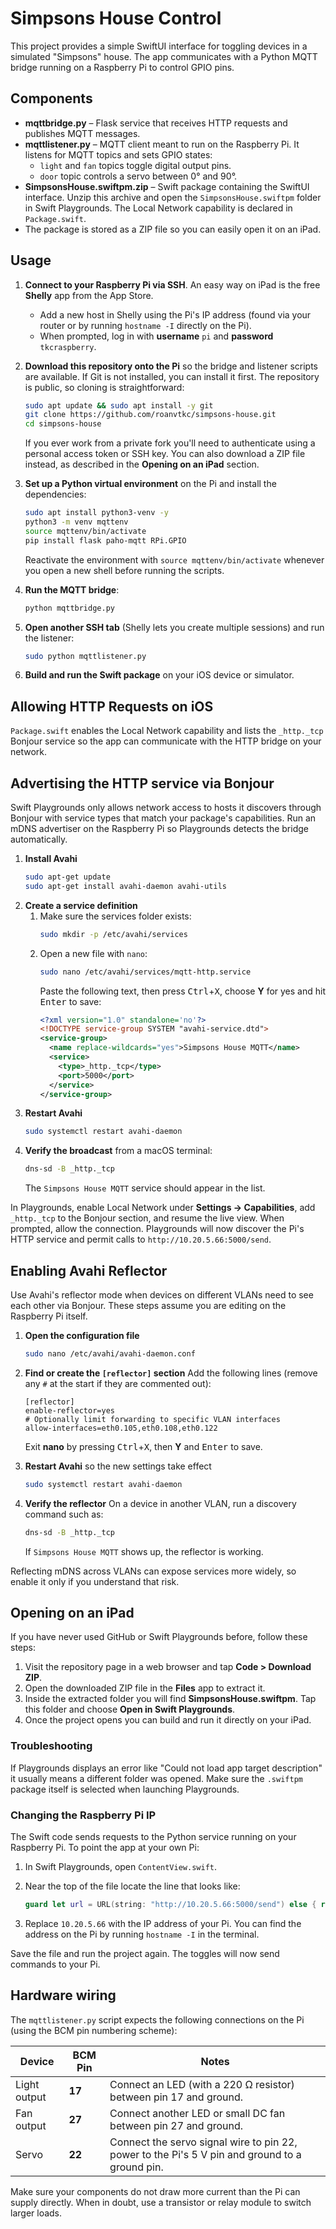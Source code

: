 # Simpsons House Control

This project provides a simple SwiftUI interface for toggling devices in a simulated "Simpsons" house. The app communicates with a Python MQTT bridge running on a Raspberry Pi to control GPIO pins.

## Components

- **mqttbridge.py** – Flask service that receives HTTP requests and publishes MQTT messages.
- **mqttlistener.py** – MQTT client meant to run on the Raspberry Pi. It listens for MQTT topics and sets GPIO states:
  - `light` and `fan` topics toggle digital output pins.
  - `door` topic controls a servo between 0° and 90°.
- **SimpsonsHouse.swiftpm.zip** – Swift package containing the SwiftUI interface. Unzip this archive and open the `SimpsonsHouse.swiftpm` folder in Swift Playgrounds. The Local Network capability is declared in `Package.swift`.
- The package is stored as a ZIP file so you can easily open it on an iPad.

## Usage

1. **Connect to your Raspberry Pi via SSH**. An easy way on iPad is the free
   **Shelly** app from the App Store.
   - Add a new host in Shelly using the Pi's IP address (found via your router or
     by running `hostname -I` directly on the Pi).
   - When prompted, log in with **username** `pi` and **password**
     `tkcraspberry`.

2. **Download this repository onto the Pi** so the bridge and listener scripts
   are available. If Git is not installed, you can install it first. The
   repository is public, so cloning is straightforward:
   ```bash
   sudo apt update && sudo apt install -y git
   git clone https://github.com/roanvtkc/simpsons-house.git
   cd simpsons-house
   ```
   If you ever work from a private fork you'll need to authenticate using a
   personal access token or SSH key. You can also download a ZIP file instead,
   as described in the **Opening on an iPad** section.

3. **Set up a Python virtual environment** on the Pi and install the dependencies:
   ```bash
   sudo apt install python3-venv -y
   python3 -m venv mqttenv
   source mqttenv/bin/activate
   pip install flask paho-mqtt RPi.GPIO
   ```
   Reactivate the environment with `source mqttenv/bin/activate` whenever you open a new shell before running the scripts.
4. **Run the MQTT bridge**:
   ```bash
   python mqttbridge.py
   ```
5. **Open another SSH tab** (Shelly lets you create multiple sessions) and run
   the listener:
   ```bash
   sudo python mqttlistener.py
   ```
6. **Build and run the Swift package** on your iOS device or simulator.

## Allowing HTTP Requests on iOS

`Package.swift` enables the Local Network capability and lists the `_http._tcp` Bonjour service so the app can communicate with the HTTP bridge on your network.

## Advertising the HTTP service via Bonjour

Swift Playgrounds only allows network access to hosts it discovers through Bonjour with service types that match your package's capabilities. Run an mDNS advertiser on the Raspberry Pi so Playgrounds detects the bridge automatically.

1. **Install Avahi**
   ```bash
   sudo apt-get update
   sudo apt-get install avahi-daemon avahi-utils
   ```
2. **Create a service definition**
   1. Make sure the services folder exists:
      ```bash
      sudo mkdir -p /etc/avahi/services
      ```
   2. Open a new file with `nano`:
      ```bash
      sudo nano /etc/avahi/services/mqtt-http.service
      ```
      Paste the following text, then press <kbd>Ctrl</kbd>+<kbd>X</kbd>, choose
      **Y** for yes and hit <kbd>Enter</kbd> to save:
      ```xml
      <?xml version="1.0" standalone='no'?>
      <!DOCTYPE service-group SYSTEM "avahi-service.dtd">
      <service-group>
        <name replace-wildcards="yes">Simpsons House MQTT</name>
        <service>
          <type>_http._tcp</type>
          <port>5000</port>
        </service>
      </service-group>
      ```
3. **Restart Avahi**
   ```bash
   sudo systemctl restart avahi-daemon
   ```
4. **Verify the broadcast** from a macOS terminal:
   ```bash
   dns-sd -B _http._tcp
   ```
   The `Simpsons House MQTT` service should appear in the list.

In Playgrounds, enable Local Network under **Settings → Capabilities**, add `_http._tcp` to the Bonjour section, and resume the live view. When prompted, allow the connection. Playgrounds will now discover the Pi's HTTP service and permit calls to `http://10.20.5.66:5000/send`.

## Enabling Avahi Reflector

Use Avahi's reflector mode when devices on different VLANs need to see each other via Bonjour. These steps assume you are editing on the Raspberry Pi itself.

1. **Open the configuration file**
   ```bash
   sudo nano /etc/avahi/avahi-daemon.conf
   ```

2. **Find or create the `[reflector]` section**
   Add the following lines (remove any `#` at the start if they are commented out):
   ```
   [reflector]
   enable-reflector=yes
   # Optionally limit forwarding to specific VLAN interfaces
   allow-interfaces=eth0.105,eth0.108,eth0.122
   ```
   Exit **nano** by pressing <kbd>Ctrl</kbd>+<kbd>X</kbd>, then **Y** and <kbd>Enter</kbd> to save.

3. **Restart Avahi** so the new settings take effect
   ```bash
   sudo systemctl restart avahi-daemon
   ```

4. **Verify the reflector**
   On a device in another VLAN, run a discovery command such as:
   ```bash
   dns-sd -B _http._tcp
   ```
   If `Simpsons House MQTT` shows up, the reflector is working.

Reflecting mDNS across VLANs can expose services more widely, so enable it only if you understand that risk.


## Opening on an iPad

If you have never used GitHub or Swift Playgrounds before, follow these steps:

1. Visit the repository page in a web browser and tap **Code \> Download ZIP**.
2. Open the downloaded ZIP file in the **Files** app to extract it.
3. Inside the extracted folder you will find **SimpsonsHouse.swiftpm**. Tap this folder and choose **Open in Swift Playgrounds**.
4. Once the project opens you can build and run it directly on your iPad.

### Troubleshooting

If Playgrounds displays an error like "Could not load app target description" it usually means a different folder was opened. Make sure the `.swiftpm` package itself is selected when launching Playgrounds.

### Changing the Raspberry Pi IP

The Swift code sends requests to the Python service running on your Raspberry Pi. To point the app at your own Pi:

1. In Swift Playgrounds, open `ContentView.swift`.
2. Near the top of the file locate the line that looks like:

   ```swift
   guard let url = URL(string: "http://10.20.5.66:5000/send") else { return }
   ```

3. Replace `10.20.5.66` with the IP address of your Pi. You can find the address on the Pi by running `hostname -I` in the terminal.

Save the file and run the project again. The toggles will now send commands to your Pi.

## Hardware wiring

The `mqttlistener.py` script expects the following connections on the Pi (using the BCM pin numbering scheme):

| Device | BCM Pin | Notes |
|-------|--------|------|
| Light output | **17** | Connect an LED (with a 220 Ω resistor) between pin 17 and ground. |
| Fan output | **27** | Connect another LED or small DC fan between pin 27 and ground. |
| Servo | **22** | Connect the servo signal wire to pin 22, power to the Pi's 5 V pin and ground to a ground pin. |

Make sure your components do not draw more current than the Pi can supply directly. When in doubt, use a transistor or relay module to switch larger loads.

